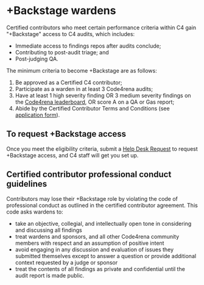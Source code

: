 # +Backstage wardens

Certified contributors who meet certain performance criteria within C4 gain "+Backstage" access to C4 audits, which includes:

- Immediate access to findings repos after audits conclude;
- Contributing to post-audit triage; and
- Post-judging QA.

The minimum criteria to become +Backstage are as follows: 

1. Be approved as a Certified C4 contributor;
1. Participate as a warden in at least 3 Code4rena audits;
1. Have at least 1 high severity finding OR 3 medium severity findings on the [Code4rena leaderboard](https://code4rena.com/leaderboard/), OR score A on a QA or Gas report;
1. Abide by the Certified Contributor Terms and Conditions (see [application form](https://code4rena.com/certified-contributor-application/)).

## To request +Backstage access

Once you meet the eligibility criteria, submit a [Help Desk Request](https://code4rena.com/help/) to request +Backstage access, and C4 staff will get you set up.

## Certified contributor professional conduct guidelines

Contributors may lose their +Backstage role by violating the code of professional conduct as outlined in the certified contributor agreement. This code asks wardens to:

- take an objective, collegial, and intellectually open tone in considering and discussing all findings
- treat wardens and sponsors, and all other Code4rena community members with respect and an assumption of positive intent
- avoid engaging in any discussion and evaluation of issues they submitted themselves except to answer a question or provide additional context requested by a judge or sponsor
- treat the contents of all findings as private and confidential until the audit report is made public.

